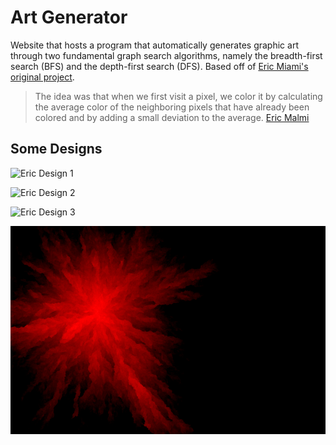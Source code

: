 # Art Generator

Website that hosts a program that automatically generates graphic art through two
fundamental graph search algorithms, namely the breadth-first search (BFS) and
the depth-first search (DFS). Based off of [Eric Miami's original
project](https://www.youtube.com/watch?time_continue=2&v=jc7NQ3sNN58&feature=emb_logo).

> The idea was that when we first visit a pixel, we color it by calculating the
> average color of the neighboring pixels that have already been colored and by
> adding a small deviation to the average.
[Eric Malmi](https://mining4meaning.com/about-me/)

## Some Designs

![Eric Design
1](https://github.com/nicholaschiang/art/blob/master/docs/eric1.png)

![Eric Design
2](https://github.com/nicholaschiang/art/blob/master/docs/eric2.png)

![Eric Design
3](https://github.com/nicholaschiang/art/blob/master/docs/eric3.png)

![Our Website](https://github.com/nicholaschiang/art/blob/master/docs/me1.png)
